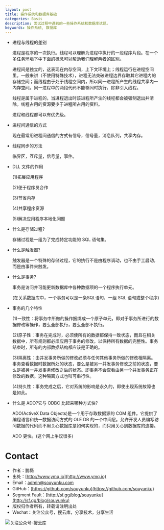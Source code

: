 ```yaml
---
layout: post
title: 操作系统和数据库基础
categories: Basis
description: 面试过程中遇到的一些操作系统和数据库试题。
keywords: 操作系统, 数据库
---
```


* 进程与线程的差别

   进程是程序的一次执行。线程可以理解为进程中执行的一段程序片段。在一个多任务环境下中下面的概念可以帮助我们理解两者的区别。

   进程间是独立的，这表现在内存空间，上下文环境上；线程运行在进程空间里。一般来讲（不使用特殊技术），进程无法突破进程边界存取其它进程内的存储空间；而线程由于处于线程空间内，所以同一进程所产生的线程共享内一内存空间。同一进程中的两段代码不能够同时执行，除非引入线程。

   线程是属于进程的，当进程退出时该进程所产生的线程都会被强制退出并清除。线程占用的资源要少于进程所占用的资料。

   进程和线程都可以有优先级。

* 进程间通信的方式

   现在最常用进程间通信的方式有信号，信号量，消息队列，共享内存。

* 线程同步的方法

   临界区，互斥量，信号量，事件。

* DLL 文件的作用

   (1)拓展应用程序

   (2)便于程序员合作

   (3)节省内存

   (4)共享程序资源

   (5)解决应用程序本地化问题

* 什么是存储过程?

   存储过程是一组为了完成特定功能的 SQL 语句集。

* 什么是触发器?

   触发器是一个特殊的存储过程，它的执行不是由程序调动，也不由手工启动，而是由事件来触发。

* 什么是事务?

   事务是访问并可能更新数据库中各种数据项的一个程序执行单元。

   (在关系数据库中，一个事务可以是一条SQL语句，一组 SQL 语句或整个程序)

* 事务的几个特性

   (1)一致性：将事务中所做的操作捆绑成一个原子单元，即对于事务所进行的数据修改等操作，要么全部执行，要么全部不执行。

   (2)原子性：事务在完成时，必须使所有的数据都保持一致状态，而且在相关数据中，所有规则都必须应用于事务的修改，以保持所有数据的完整性。事务结束时，所有的内部数据结构都应该是正确的。

   (3)隔离性：由并发事务所做的修改必须与任何其他事务所做的修改相隔离。事务查看数据时数据所处的状态，要么是被另一并发事务修改之前的状态，要么是被另一并发事务修改之后的状态。即事务不会查看由另一个并发事务正在修改的数据。这种隔离方式也叫可串行性。

   (4)持久性：事务完成之后，它对系统的影响是永久的，即使出现系统故障也是如此。

* 什么是 ADO?它与 ODBC 比起来哪种方式快?

   ADO(ActiveX Data Objects)是一个用于存取数据源的 COM 组件。它提供了编程语言和统一数据访问方式的 OLE DB 的一个中间层。允许开发人员编写访问数据的代码而不用关心数据库是如何实现的，而只用关心到数据库的连接。

   ADO 更快。(这个网上争议很多)
   
   
# Contact

 - 作者：鹏磊  
 - 出处：[http://www.ymq.io](http://www.ymq.io)  
 - Email：[admin@souyunku.com](admin@souyunku.com)  
 - GitHub：[https://github.com/souyunku](https://github.com/souyunku)  
 - Segment Fault：[http://sf.gg/blog/souyunku](http://sf.gg/blog/souyunku)  
 - 版权归作者所有，转载请注明出处
 - Wechat：关注公众号，搜云库，分享技术，分享生活
 
![关注公众号-搜云库](http://www.ymq.io/images/souyunku.png "搜云库")
